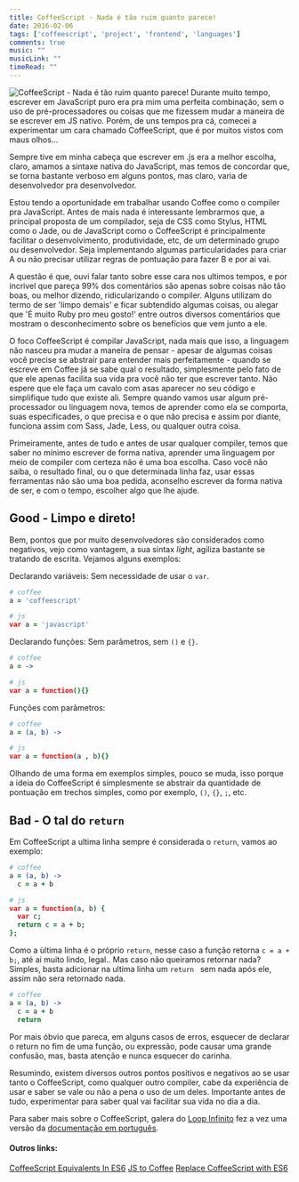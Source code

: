 ```yaml
---
title: CoffeeScript - Nada é tão ruim quanto parece!
date: 2016-02-06
tags: ['coffeescript', 'project', 'frontend', 'languages']
comments: true
music: ""
musicLink: ""
timeRead: ""
---
```

<img src="/images/posts/coffeescript-goodside.png" alt="CoffeeScript - Nada é tão ruim quanto parece!" title="CoffeeScript - Nada é tão ruim quanto parece!">
Durante muito tempo, escrever em JavaScript puro era pra mim uma perfeita combinação, sem o uso de pré-processadores ou coisas que me fizessem mudar a maneira de se escrever em JS nativo. Porém, de uns tempos pra cá, comecei a experimentar um cara chamado CoffeeScript, que é por muitos vistos com maus olhos...

<!-- more -->
Sempre tive em minha cabeça que escrever em .js era a melhor escolha, claro, amamos a sintaxe nativa do JavaScript, mas temos de concordar que, se torna bastante verboso em alguns pontos, mas claro, varia de desenvolvedor pra desenvolvedor.

Estou tendo a oportunidade em trabalhar usando Coffee como o compiler pra JavaScript. Antes de mais nada é interessante lembrarmos que, a principal proposta de um compilador, seja de CSS como Stylus, HTML como o Jade, ou de JavaScript como o CoffeeScript é principalmente facilitar o desenvolvimento, produtividade, etc, de um determinado grupo ou desenvolvedor. Seja implementando algumas particularidades para criar A ou não precisar utilizar regras de pontuação para fazer B e por ai vai.

A questão é que, ouvi falar tanto sobre esse cara nos ultimos tempos, e por incrivel que pareça 99% dos comentários são apenas sobre coisas não tão boas, ou melhor dizendo, ridicularizando o compiler. Alguns utilizam do termo de ser 'limpo demais' e ficar subtendido algumas coisas, ou alegar que 'É muito Ruby pro meu gosto!' entre outros diversos comentários que mostram o desconhecimento sobre os benefícios que vem junto a ele.

O foco CoffeeScript é compilar JavaScript, nada mais que isso, a linguagem não nasceu pra mudar a maneira de pensar - apesar de algumas coisas você precise se abstrair para entender mais perfeitamente - quando se escreve em Coffee já se sabe qual o resultado, simplesmente pelo fato de que ele apenas facilita sua vida pra você não ter que escrever tanto. Não espere que ele faça um cavalo com asas aparecer no seu código e simplifique tudo que existe ali. Sempre quando vamos usar algum pré-processador ou linguagem nova, temos de aprender como ela se comporta, suas especificades, o que precisa e o que não precisa e assim por diante, funciona assim com Sass, Jade, Less, ou qualquer outra coisa.

Primeiramente, antes de tudo e antes de usar qualquer compiler, temos que saber no mínimo escrever de forma nativa, aprender uma linguagem por meio de compiler com certeza não é uma boa escolha. Caso você não saiba, o resultado final, ou o que determinada linha faz, usar essas ferramentas não são uma boa pedida, aconselho escrever da forma nativa de ser, e com o tempo, escolher algo que lhe ajude.

## Good - Limpo e direto!

Bem, pontos que por muito desenvolvedores são considerados como negativos, vejo como vantagem, a sua sintax *light*, agiliza bastante se tratando de escrita. Vejamos alguns exemplos:

Declarando variáveis: Sem necessidade de usar o `var`.
``` coffeescript
# coffee
a = 'coffeescript'

# js
var a = 'javascript'
```

Declarando funções: Sem parâmetros, sem `()` e `{}`.

``` coffeescript
# coffee
a = ->

# js
var a = function(){}
```

Funções com parâmetros:
``` coffeescript
# coffee
a = (a, b) ->

# js
var a = function(a , b){}
```

Olhando de uma forma em exemplos simples, pouco se muda, isso porque a ideia do CoffeeScript é simplesmente se abstrair da quantidade de pontuação em trechos simples, como por exemplo, `()`, `{}`, `;`, etc.  


## Bad - O tal do `return`

Em CoffeeScript a ultima linha sempre é considerada o `return`, vamos ao exemplo:
``` coffeescript
# coffee
a = (a, b) ->
  c = a + b

# js
var a = function(a, b) {
  var c;
  return c = a + b;
};
```

Como a ùltima linha é o próprio `return`, nesse caso a função retorna `c = a + b;`, até ai muito lindo, legal.. Mas caso não queiramos retornar nada? Simples, basta adicionar na ultima linha um `return ` sem nada após ele, assim não sera retornado nada.

``` coffeescript
# coffee
a = (a, b) ->
  c = a + b
  return
```
Por mais óbvio que pareca, em alguns casos de erros, esquecer de declarar o return no fim de uma função, ou expressão, pode causar uma grande confusão, mas, basta atenção e nunca esquecer do carinha.

Resumindo, existem diversos outros pontos positivos e negativos ao se usar tanto o CoffeeScript, como qualquer outro compiler, cabe da experiência de usar e saber se vale ou não a pena o uso de um deles. Importante antes de tudo, experimentar para saber qual vai facilitar sua vida no dia a dia.

Para saber mais sobre o CoffeeScript,  galera do [Loop Infinito](http://loopinfinito.com.br/) fez a vez uma versão da [documentação em português](http://coffeescript.loopinfinito.com.br/).


#### Outros links:
[CoffeeScript Equivalents In ES6](https://github.com/hemanth/coffeescript-equivalents-in-es6)
[JS to Coffee](http://js2.coffee/)
[Replace CoffeeScript with ES6](https://robots.thoughtbot.com/replace-coffeescript-with-es6)
